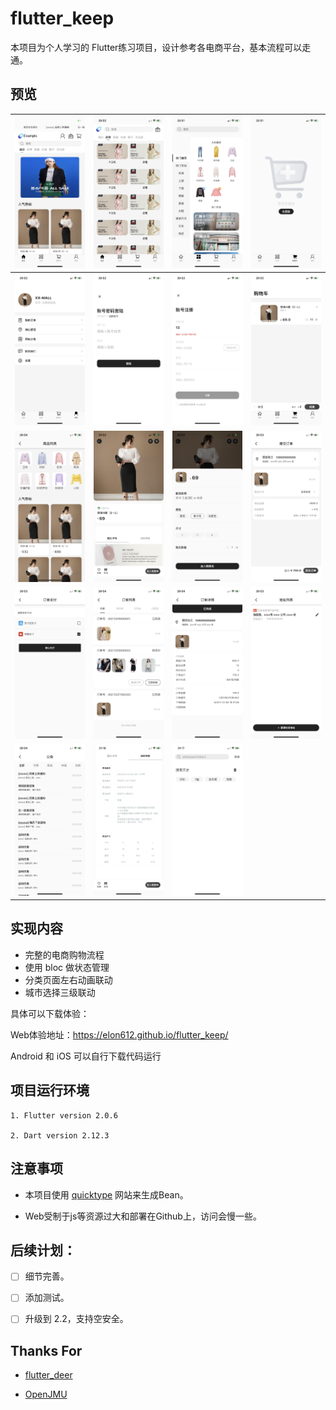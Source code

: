 # flutter_keep

本项目为个人学习的 Flutter练习项目，设计参考各电商平台，基本流程可以走通。


## 预览

| ![](./screenshots/screenshot1.png)    |  ![](./screenshots/screenshot2.png)    | ![](./screenshots/screenshot3.png)   |  ![](./screenshots/screenshot4.png)   |
| :--------------------------------: | :---------------------------------: | :-------------------------------: | :-------------------------------:  |
| ![](./screenshots/screenshot5.png)    |  ![](./screenshots/screenshot6.png)    | ![](./screenshots/screenshot7.png)   |  ![](./screenshots/screenshot8.png)   |
| ![](./screenshots/screenshot9.png)    |  ![](./screenshots/screenshot10.png)   | ![](./screenshots/screenshot11.png)  |  ![](./screenshots/screenshot12.png)  |
| ![](./screenshots/screenshot13.png)   |  ![](./screenshots/screenshot14.png)   | ![](./screenshots/screenshot15.png)  |  ![](./screenshots/screenshot17.png)  |
| ![](./screenshots/screenshot18.png)   |  ![](./screenshots/screenshot19.png)   | ![](./screenshots/screenshot20.png)  



## 实现内容

* 完整的电商购物流程
* 使用 bloc 做状态管理
* 分类页面左右动画联动
* 城市选择三级联动


具体可以下载体验：

Web体验地址：https://elon612.github.io/flutter_keep/

Android 和 iOS 可以自行下载代码运行


## 项目运行环境

    1. Flutter version 2.0.6
     
    2. Dart version 2.12.3


## 注意事项

- 本项目使用 [quicktype](https://app.quicktype.io/) 网站来生成Bean。

- Web受制于js等资源过大和部署在Github上，访问会慢一些。


## 后续计划：
 
* [ ] 细节完善。
* [ ] 添加测试。
* [ ] 升级到 2.2，支持空安全。


## Thanks For

- [flutter_deer](https://github.com/simplezhli/flutter_deer) 

- [OpenJMU](https://github.com/openjmu/OpenJMU)



